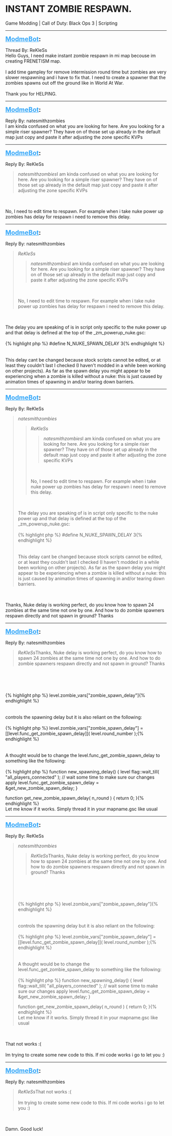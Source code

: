 # INSTANT ZOMBIE RESPAWN.
Game Modding | Call of Duty: Black Ops 3 | Scripting

---
<strong style="font-size: 1.4em;"><span style="text-decoration: underline;text-decoration-color: #34a7f9;"><span style="color:#34a7f9;">ModmeBot</span></span>:</strong>

<p>Thread By: ReKleSs<br />Hello Guys, I need make instant zombie respawn in mi map becouse im creating FRENETISM map.<br /><br />I add time gampley for remove intermission round time but zombies are very slower respawning and i have to fix that. I need to create a spawner that the zombies spawns out off the ground like in World At War.<br /><br />Thank you for HELPING.</p>

---
<strong style="font-size: 1.4em;"><span style="text-decoration: underline;text-decoration-color: #34a7f9;"><span style="color:#34a7f9;">ModmeBot</span></span>:</strong>

<p>Reply By: natesmithzombies<br />I am kinda confused on what you are looking for here. Are you looking for a simple riser spawner? They have on of those set up already in the default map just copy and paste it after adjusting the zone specific KVPs</p>

---
<strong style="font-size: 1.4em;"><span style="text-decoration: underline;text-decoration-color: #34a7f9;"><span style="color:#34a7f9;">ModmeBot</span></span>:</strong>

<p>Reply By: ReKleSs<br /><blockquote><em>natesmithzombies</em>I am kinda confused on what you are looking for here. Are you looking for a simple riser spawner? They have on of those set up already in the default map just copy and paste it after adjusting the zone specific KVPs</blockquote><br /><br />No, I need to edit time to respawn. For example when i take nuke power up zombies has delay for respawn i need to remove this delay.</p>

---
<strong style="font-size: 1.4em;"><span style="text-decoration: underline;text-decoration-color: #34a7f9;"><span style="color:#34a7f9;">ModmeBot</span></span>:</strong>

<p>Reply By: natesmithzombies<br /><blockquote><em>ReKleSs</em><blockquote><em>natesmithzombies</em>I am kinda confused on what you are looking for here. Are you looking for a simple riser spawner? They have on of those set up already in the default map just copy and paste it after adjusting the zone specific KVPs</blockquote><br /><br />No, I need to edit time to respawn. For example when i take nuke power up zombies has delay for respawn i need to remove this delay.</blockquote><br /><br />The delay you are speaking of is in script only specific to the nuke power up and that delay is defined at the top of the _zm_powerup_nuke.gsc:<br /><br />{% highlight php %}
#define N_NUKE_SPAWN_DELAY 3{% endhighlight %}
<br /><br /><br />This delay cant be changed because stock scripts cannot be edited, or at least they couldn&#39;t last I checked (I haven&#39;t modded in a while been working on other projects). As far as the spawn delay you might appear to be experiencing when a zombie is killed without a nuke: this is just caused by animation times of spawning in and/or tearing down barriers.</p>

---
<strong style="font-size: 1.4em;"><span style="text-decoration: underline;text-decoration-color: #34a7f9;"><span style="color:#34a7f9;">ModmeBot</span></span>:</strong>

<p>Reply By: ReKleSs<br /><blockquote><em>natesmithzombies</em><blockquote><em>ReKleSs</em><blockquote><em>natesmithzombies</em>I am kinda confused on what you are looking for here. Are you looking for a simple riser spawner? They have on of those set up already in the default map just copy and paste it after adjusting the zone specific KVPs</blockquote><br /><br />No, I need to edit time to respawn. For example when i take nuke power up zombies has delay for respawn i need to remove this delay.</blockquote><br /><br />The delay you are speaking of is in script only specific to the nuke power up and that delay is defined at the top of the _zm_powerup_nuke.gsc:<br /><br />{% highlight php %}
#define N_NUKE_SPAWN_DELAY 3{% endhighlight %}
<br /><br /><br />This delay cant be changed because stock scripts cannot be edited, or at least they couldn&#39;t last I checked (I haven&#39;t modded in a while been working on other projects). As far as the spawn delay you might appear to be experiencing when a zombie is killed without a nuke: this is just caused by animation times of spawning in and/or tearing down barriers. </blockquote><br /><br />Thanks, Nuke delay is working perfect, do you know how to spawn 24 zombies at the same time not one by one. And how to do zombie spawners respawn directly and not spawn in ground? Thanks</p>

---
<strong style="font-size: 1.4em;"><span style="text-decoration: underline;text-decoration-color: #34a7f9;"><span style="color:#34a7f9;">ModmeBot</span></span>:</strong>

<p>Reply By: natesmithzombies<br /><blockquote><em>ReKleSs</em>Thanks, Nuke delay is working perfect, do you know how to spawn 24 zombies at the same time not one by one. And how to do zombie spawners respawn directly and not spawn in ground? Thanks </blockquote><br /><br /><br /><br />{% highlight php %}
level.zombie_vars["zombie_spawn_delay"]{% endhighlight %}
<br /><br /><br />controls the spawning delay but it is also reliant on the following:<br /><br />{% highlight php %}
level.zombie_vars["zombie_spawn_delay"] = [[level.func_get_zombie_spawn_delay]]( level.round_number );{% endhighlight %}
<br /><br /><br />A thought would be to change the level.func_get_zombie_spawn_delay to something like the following: <br /><br />{% highlight php %}
function new_spawning_delay()
{
	level flag::wait_till( "all_players_connected" ); // wait some time to make sure our changes apply 
	level.func_get_zombie_spawn_delay = &amp;get_new_zombie_spawn_delay;
}

function get_new_zombie_spawn_delay( n_round )
{
	return 0; 
}{% endhighlight %}
<br />Let me know if it works. Simply thread it in your mapname.gsc like usual</p>

---
<strong style="font-size: 1.4em;"><span style="text-decoration: underline;text-decoration-color: #34a7f9;"><span style="color:#34a7f9;">ModmeBot</span></span>:</strong>

<p>Reply By: ReKleSs<br /><blockquote><em>natesmithzombies</em><blockquote><em>ReKleSs</em>Thanks, Nuke delay is working perfect, do you know how to spawn 24 zombies at the same time not one by one. And how to do zombie spawners respawn directly and not spawn in ground? Thanks </blockquote><br /><br /><br /><br />{% highlight php %}
level.zombie_vars["zombie_spawn_delay"]{% endhighlight %}
<br /><br /><br />controls the spawning delay but it is also reliant on the following:<br /><br />{% highlight php %}
level.zombie_vars["zombie_spawn_delay"] = [[level.func_get_zombie_spawn_delay]]( level.round_number );{% endhighlight %}
<br /><br /><br />A thought would be to change the level.func_get_zombie_spawn_delay to something like the following: <br /><br />{% highlight php %}
function new_spawning_delay()
{
	level flag::wait_till( "all_players_connected" ); // wait some time to make sure our changes apply 
	level.func_get_zombie_spawn_delay = &amp;get_new_zombie_spawn_delay;
}

function get_new_zombie_spawn_delay( n_round )
{
	return 0; 
}{% endhighlight %}
<br />Let me know if it works. Simply thread it in your mapname.gsc like usual</blockquote><br /><br />That not works :(<br /><br />Im trying to create some new code to this. If mi code works i go to let you :)</p>

---
<strong style="font-size: 1.4em;"><span style="text-decoration: underline;text-decoration-color: #34a7f9;"><span style="color:#34a7f9;">ModmeBot</span></span>:</strong>

<p>Reply By: natesmithzombies<br /><blockquote><em>ReKleSs</em>That not works :(<br /><br />Im trying to create some new code to this. If mi code works i go to let you :)</blockquote><br /><br />Damn. Good luck!</p>
